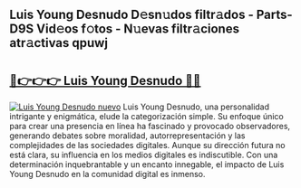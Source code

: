 ## Luis Young Desnudo D𝚎sn𝚞dos filtr𝚊dos - Parts-D9S Vid𝚎os f𝚘tos - N𝚞evas filtr𝚊ciones atr𝚊ctivas qpuwj

# <h2><a href="http://mb8bia.tromn.icu/?c=Luis+Young+Desnudo">🔗👉👉👉 Luis Young Desnudo 🔗🔗</a></h2>

[![Luis Young Desnudo nuevo](https://i.imgur.com/pEAQMta.gif)](http://mb8bia.tromn.icu/?c=Luis+Young+Desnudo)
Luis Young Desnudo, una personalidad intrigante y enigmática, elude la categorización simple. Su enfoque único para crear una presencia en línea ha fascinado y provocado observadores, generando debates sobre moralidad, autorrepresentación y las complejidades de las sociedades digitales. Aunque su dirección futura no está clara, su influencia en los medios digitales es indiscutible. Con una determinación inquebrantable y un encanto innegable, el impacto de Luis Young Desnudo en la comunidad digital es inmenso.
